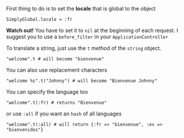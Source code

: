 First thing to do is to set the **locale** that is global to the object

```
SimplyGlobal.locale = :fr
```

**Watch out!** You have to set it to `nil` at the beginning of each request. I suggest you to use a `before_filter` in your `ApplicationController`

To translate a string, just use the `t` method of the `string` object.

```
"welcome".t # will become "bienvenue"
```

You can also use replacement characters

```
"welcome %s".t("Johnny") # will become "Bienvenue Johnny"
```


You can specify the language too

```
"welcome".t(:fr) # returns "Bienvenue"
```

or use `:all` if you want an `hash` of all languages

```
"welcome".t(:all) # will return {:fr => "bienvenue", :es => "bienvenidos"}
```